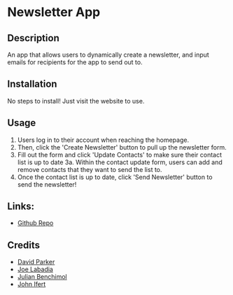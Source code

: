 # Newsletter App

## Description

An app that allows users to dynamically create a newsletter, and input emails for recipients for the app to send out to.

## Installation

No steps to install! Just visit the website to use.

## Usage

1. Users log in to their account when reaching the homepage.
2. Then, click the 'Create Newsletter' button to pull up the newsletter form.
3. Fill out the form and click 'Update Contacts' to make sure their contact list is up to date
    3a. Within the contact update form, users can add and remove contacts that they want to send the list to.
4. Once the contact list is up to date, click 'Send Newsletter' button to send the newsletter!
    
## Links:
* [Github Repo](https://github.com/julianbenchimol/newsletter-app)

## Credits

* [David Parker](https://github.com/DavidParker42)
* [Joe Labadia](https://github.com/Sephadeus)
* [Julian Benchimol](https://github.com/julianbenchimol)
* [John Ifert](https://github.com/johnboy514)

